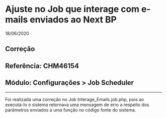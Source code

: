 # Ajuste no Job que interage com e-mails enviados ao Next BP
18/06/2020
## Correção
## Referência: CHM46154
## Módulo: Configurações &gt; Job Scheduler
***

Foi realizada uma correção no Job Interage_Emails.job.php, pois ao executá-lo o sistema retornava uma mensagem de erro a respeito dos parâmetros enviados a uma função no código fonte do sistema.
